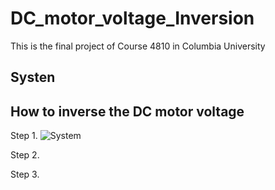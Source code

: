# DC_motor_voltage_Inversion
This is the final project of Course 4810 in Columbia University

## Systen 


## How to inverse the DC motor voltage

Step 1. 
![System](https://github.com/Qincheng-Sheng/DC_motor_voltage_Inversion/blob/System.png?raw=true)

Step 2.

Step 3.
